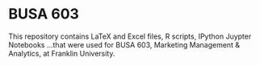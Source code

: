 # BUSA 603
This repository contains LaTeX and Excel files, R scripts, IPython Juypter Notebooks ...that were used for BUSA 603, Marketing Management & Analytics, at Franklin University. 
